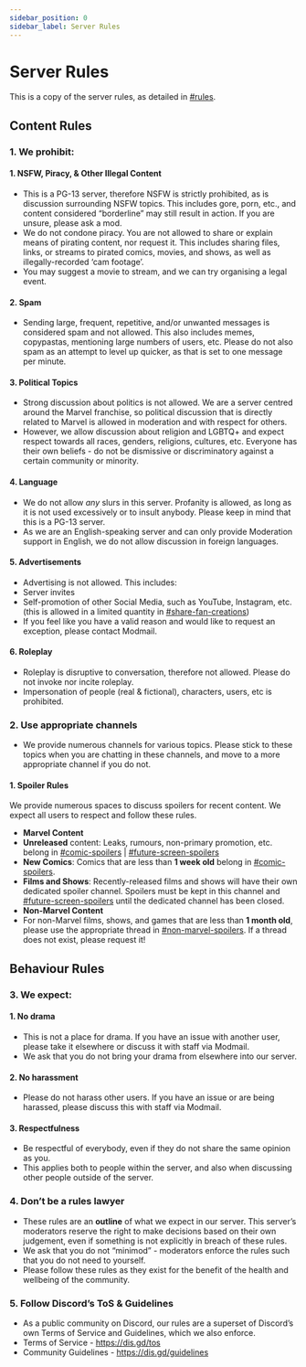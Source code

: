 ```yaml
---
sidebar_position: 0
sidebar_label: Server Rules
---
```


# Server Rules

This is a copy of the server rules, as detailed in [#rules](https://discord.com/channels/281648235557421056/1109693299297632328).

## Content Rules

### 1. We prohibit:

#### 1. NSFW, Piracy, & Other Illegal Content
* This is a PG-13 server, therefore NSFW is strictly prohibited, as is discussion surrounding NSFW topics. This includes gore, porn, etc., and content considered “borderline” may still result in action. If you are unsure, please ask a mod.
* We do not condone piracy. You are not allowed to share or explain means of pirating content, nor request it. This includes sharing files, links, or streams to pirated comics, movies, and shows, as well as illegally-recorded ‘cam footage’.
 * You may suggest a movie to stream, and we can try organising a legal event. 

#### 2. Spam
* Sending large, frequent, repetitive, and/or unwanted messages is considered spam and not allowed. This also includes memes, copypastas, mentioning large numbers of users, etc. Please do not also spam as an attempt to level up quicker, as that is set to one message per minute. 

#### 3. Political Topics
* Strong discussion about politics is not allowed. We are a server centred around the Marvel franchise, so political discussion that is directly related to Marvel is allowed in moderation and with respect for others.
* However, we allow discussion about religion and LGBTQ+ and expect respect towards all races, genders, religions, cultures, etc. Everyone has their own beliefs - do not be dismissive or discriminatory against a certain community or minority.

#### 4. Language
* We do not allow *any* slurs in this server. Profanity is allowed, as long as it is not used excessively or to insult anybody. Please keep in mind that this is a PG-13 server.
* As we are an English-speaking server and can only provide Moderation support in English, we do not allow discussion in foreign languages. 

#### 5. Advertisements
* Advertising is not allowed. This includes:
 * Server invites
 * Self-promotion of other Social Media, such as YouTube, Instagram, etc. (this is allowed in a limited quantity in [#share-fan-creations](https://discord.com/channels/281648235557421056/1110201220666228858))
* If you feel like you have a valid reason and would like to request an exception, please contact Modmail.

#### 6. Roleplay
* Roleplay is disruptive to conversation, therefore not allowed. Please do not invoke nor incite roleplay.
* Impersonation of people (real & fictional), characters, users, etc is prohibited.


### 2. Use appropriate channels
* We provide numerous channels for various topics. Please stick to these topics when you are chatting in these channels, and move to a more appropriate channel if you do not.

#### 1. Spoiler Rules
We provide numerous spaces to discuss spoilers for recent content. We expect all users to respect and follow these rules.
* **Marvel Content**
 * **Unreleased** content: Leaks, rumours, non-primary promotion, etc. belong in [#comic-spoilers](https://discord.com/channels/281648235557421056/1109731683177078867) | [#future-screen-spoilers](https://discord.com/channels/281648235557421056/1109731729385721926)
 * **New Comics**: Comics that are less than __1 week old__ belong in [#comic-spoilers](https://discord.com/channels/281648235557421056/1109731683177078867).
 * **Films and Shows**: Recently-released films and shows will have their own dedicated spoiler channel. Spoilers must be kept in this channel and [#future-screen-spoilers](https://discord.com/channels/281648235557421056/1109731729385721926) until the dedicated channel has been closed. 
* **Non-Marvel Content**
 * For non-Marvel films, shows, and games that are less than __1 month old__, please use the appropriate thread in [#non-marvel-spoilers](https://discord.com/channels/281648235557421056/1109733536832946196). If a thread does not exist, please request it!


## Behaviour Rules

### 3. We expect:

#### 1. No drama
* This is not a place for drama. If you have an issue with another user, please take it elsewhere or discuss it with staff via Modmail.
* We ask that you do not bring your drama from elsewhere into our server.

#### 2. No harassment
* Please do not harass other users. If you have an issue or are being harassed, please discuss this with staff via Modmail.

#### 3. Respectfulness
* Be respectful of everybody, even if they do not share the same opinion as you.
* This applies both to people within the server, and also when discussing other people outside of the server. 


### 4. Don’t be a rules lawyer
* These rules are an **outline** of what we expect in our server. This server’s moderators reserve the right to make decisions based on their own judgement, even if something is not explicitly in breach of these rules.
* We ask that you do not “minimod” - moderators enforce the rules such that you do not need to yourself. 
* Please follow these rules as they exist for the benefit of the health and wellbeing of the community.


### 5. Follow Discord’s ToS & Guidelines
* As a public community on Discord, our rules are a superset of Discord’s own Terms of Service and Guidelines, which we also enforce.
 * Terms of Service - https://dis.gd/tos
 * Community Guidelines - https://dis.gd/guidelines
